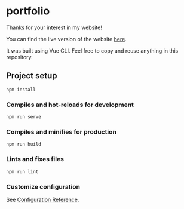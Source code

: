 # portfolio

Thanks for your interest in my website!

You can find the live version of the website [here](https://rpurgstaller.github.io/portfolio).

It was built using Vue CLI. Feel free to copy and reuse anything in this repository.

## Project setup
```
npm install
```

### Compiles and hot-reloads for development
```
npm run serve
```

### Compiles and minifies for production
```
npm run build
```

### Lints and fixes files
```
npm run lint
```

### Customize configuration
See [Configuration Reference](https://cli.vuejs.org/config/).
